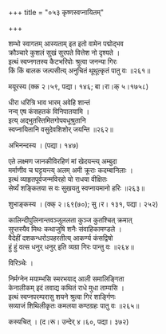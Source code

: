 +++
title = "०५३ कृष्णस्वप्नायितम्"

+++


शम्भो स्वागतम् आस्यताम् इत इतो वामेन पद्मोद्भव  
क्रौञ्चारे कुशलं सुखं सुरपते वित्तेश नो दृश्यते ।  
इत्थं स्वप्नगतस्य कैटभरिपोः श्रुत्वा जनन्या गिरः   
किं किं बालक जल्पसीत्य् अनुचितं थूथूत्कृतं पातु वः ॥२६१॥  


मयूरस्य (क्क २।५९, पद्या। १४६; बा।रा।क् ५।१७५८)  


धीरा धरित्रि भाव भारम् अवेहि शान्तं  
नन्व् एष कंसहतकं विनिपातयामि ।  
इत्य् अद्भुतस्तिमितगोपवधूश्रुतानि  
स्वप्नायितानि वसुदेवशिशोर् जयन्ति ॥२६२॥  


अभिनन्दस्य । (पद्या। १४७)  


एते लक्ष्मण जानकीविरहिणं मां खेदयन्त्य् अम्बुदा  
मर्माणीव च घट्टयन्त्य् अलम् अमी क्रूराः कदम्बानिलाः ।  
इत्थं व्याहृतपूर्वजन्मविरहो यो राधया वीक्षितः   
सेर्ष्यं शङ्कितया स वः सुखयतु स्वप्नायमानो हरिः ॥२६३॥  


शुभाङ्कस्य । (क्क् २।६९(७०); सु।र। १३१, पद्या। २५२)  


कालिन्दीपुलिनान्तवञ्जुललता कुञ्ज कुतश्चित् क्रमात्  
सुप्तस्यैव मिथः कथाजुषि शनैः संवाहिकामण्डले ।  
वैदेहीं दशकन्धरोऽपहरतीत्य् आकर्ण्य कंसद्विषो  
हुं हुं वत्स धनुर् धनुर् इति व्यग्रा गिरः पान्तु वः ॥२६४॥  


विरिञ्चेः ।  


निर्मग्नेन मयाम्भसि स्मरभयाद् आली समालिङ्गिता  
केनालीकम् इदं तवाद्य कथितं राधे मुधा ताम्यसि ।  
इत्थं स्वप्नपरम्परासु शयने श्रुत्वा गिरं शार्ङ्गिणः   
सव्याजं शिथिलीकृतः कमलया कण्ठग्रहः पातु वः ॥२६५॥  


कस्यचित् । (द।रू। उन्देर् ४।६०, पद्या। ३७२)  


